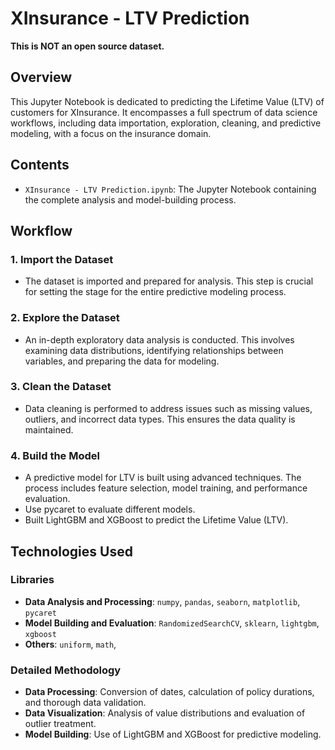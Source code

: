 # XInsurance - LTV Prediction

**This is NOT an open source dataset.**

## Overview
This Jupyter Notebook is dedicated to predicting the Lifetime Value (LTV) of customers for XInsurance. It encompasses a full spectrum of data science workflows, including data importation, exploration, cleaning, and predictive modeling, with a focus on the insurance domain.

## Contents
- `XInsurance - LTV Prediction.ipynb`: The Jupyter Notebook containing the complete analysis and model-building process.

## Workflow

### 1. Import the Dataset
- The dataset is imported and prepared for analysis. This step is crucial for setting the stage for the entire predictive modeling process.

### 2. Explore the Dataset
- An in-depth exploratory data analysis is conducted. This involves examining data distributions, identifying relationships between variables, and preparing the data for modeling.

### 3. Clean the Dataset
- Data cleaning is performed to address issues such as missing values, outliers, and incorrect data types. This ensures the data quality is maintained.

### 4. Build the Model
- A predictive model for LTV is built using advanced techniques. The process includes feature selection, model training, and performance evaluation.
- Use pycaret to evaluate different models.
- Built LightGBM and XGBoost to predict the Lifetime Value (LTV).

## Technologies Used

### Libraries
- **Data Analysis and Processing**: `numpy`, `pandas`, `seaborn`, `matplotlib`, `pycaret`
- **Model Building and Evaluation**: `RandomizedSearchCV`, `sklearn`, `lightgbm`, `xgboost`
- **Others**: `uniform`, `math`,

### Detailed Methodology
- **Data Processing**: Conversion of dates, calculation of policy durations, and thorough data validation.
- **Data Visualization**: Analysis of value distributions and evaluation of outlier treatment.
- **Model Building**: Use of LightGBM and XGBoost for predictive modeling.